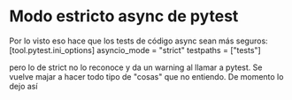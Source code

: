 # Modo estricto async de pytest

Por lo visto eso hace que los tests de código async sean más seguros:
[tool.pytest.ini_options]
asyncio_mode = "strict"
testpaths = ["tests"]

pero lo de strict no lo reconoce y da un warning al llamar a pytest. Se vuelve majar a hacer todo tipo de "cosas"
que no entiendo. De momento lo dejo así